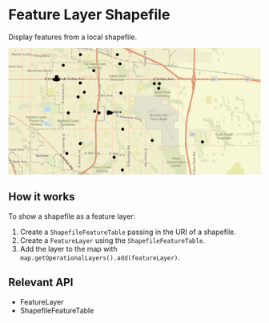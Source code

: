 # Feature Layer Shapefile

Display features from a local shapefile.
  
<img src="FeatureLayerShapefile.png"/>

## How it works

To show a shapefile as a feature layer:


  1. Create a `ShapefileFeatureTable` passing in the URI of a shapefile.
  2. Create a `FeatureLayer` using the `ShapefileFeatureTable`.
  3. Add the layer to the map with `map.getOperationalLayers().add(featureLayer)`.


## Relevant API


  * FeatureLayer
  * ShapefileFeatureTable



